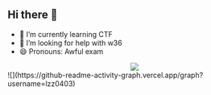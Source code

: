 ## Hi there 👋

- 🌱 I’m currently learning CTF
- 🤔 I’m looking for help with w36
- 😄 Pronouns: Awful exam
<div align="center"><img src="https://streak-stats.demolab.com/?user=lzz0403" align="center" /></div>  
![](https://github-readme-activity-graph.vercel.app/graph?username=lzz0403)
